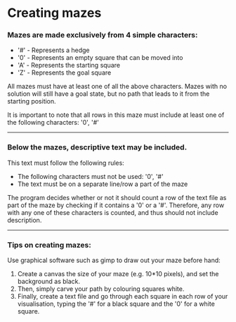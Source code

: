 # Creating mazes

### Mazes are made exclusively from 4 simple characters:
 - '#' - Represents a hedge
 - '0' - Represents an empty square that can be moved into
 - 'A' - Represents the starting square
 - 'Z' - Represents the goal square

All mazes must have at least one of all the above characters. Mazes with no solution will still have a goal state, but no path that leads to it from the starting position.

It is important to note that all rows in this maze must include at least one of the following characters: '0', '#'

***
### Below the mazes, descriptive text may be included.

This text must follow the following rules:
 - The following characters must not be used: '0', '#'
 - The text must be on a separate line/row a part of the maze

The program decides whether or not it should count a row of the text file as part of the maze by checking if it contains a '0' or a '#'. Therefore, any row with any one of these characters is counted, and thus should not include description.

***
### Tips on creating mazes:
Use graphical software such as gimp to draw out your maze before hand:
  1. Create a canvas the size of your maze (e.g. 10*10 pixels), and set the background as black.
  2. Then, simply carve your path by colouring squares white.
  3. Finally, create a text file and go through each square in each row of your visualisation, typing the '#' for a black square and the '0' for a white square.